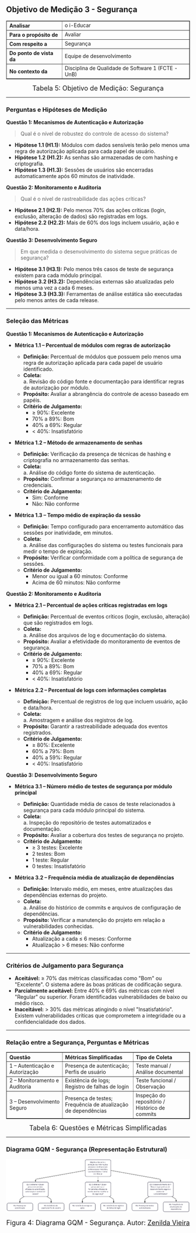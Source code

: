 ## Objetivo de Medição 3 - Segurança


<div align="center">
  <table border="1" cellspacing="0" cellpadding="8" style="border-collapse: collapse; text-align: left;">
    <tr>
      <th><b>Analisar</b></th>
      <td>o i-Educar</td>
    </tr>
    <tr>
      <th><b>Para o propósito de</b></th>
      <td>Avaliar</td>
    </tr>
    <tr>
      <th><b>Com respeito a</b></th>
      <td>Segurança</td>
    </tr>
    <tr>
      <th><b>Do ponto de vista da</b></th>
      <td>Equipe de desenvolvimento</td>
    </tr>
    <tr>
      <th><b>No contexto da</b></th>
      <td>Disciplina de Qualidade de Software 1 (FCTE - UnB)</td>
    </tr>
  </table>

  <div style="margin-top: 8px; text-align: center;">
    <font size="4"><figcaption>Tabela 5: Objetivo de Medição: Segurança</figcaption></font>
  </div>
</div>


---

### Perguntas e Hipóteses de Medição

**Questão 1: Mecanismos de Autenticação e Autorização**

>  Qual é o nível de robustez do controle de acesso do sistema?

* **Hipótese 1.1 (H1.1):** Módulos com dados sensíveis terão pelo menos uma regra de autorização aplicada para cada papel de usuário.
* **Hipótese 1.2 (H1.2):** As senhas são armazenadas de com hashing e criptografia.  
* **Hipótese 1.3 (H1.3):** Sessões de usuários são encerradas automaticamente após 60 minutos de inatividade.


**Questão 2: Monitoramento e Auditoria**

> Qual é o nível de rastreabilidade das ações críticas?

* **Hipótese 2.1 (H2.1):** Pelo menos 70% das ações críticas (login, exclusão, alteração de dados) são registradas em logs.
* **Hipótese 2.2 (H2.2):** Mais de 60% dos logs incluem usuário, ação e data/hora. 



**Questão 3: Desenvolvimento Seguro**

> Em que medida o desenvolvimento do sistema segue práticas de segurança?

* **Hipótese 3.1 (H3.1):** Pelo menos três casos de teste de segurança existem para cada módulo principal.
* **Hipótese 3.2 (H3.2):** Dependências externas são atualizadas pelo menos uma vez a cada 6 meses.
* **Hipótese 3.3 (H3.3):** Ferramentas de análise estática são executadas pelo menos antes de cada release.

---

### Seleção das Métricas

**Questão 1: Mecanismos de Autenticação e Autorização**

* **Métrica 1.1 – Percentual de módulos com regras de autorização**  
    * **Definição:** Percentual de módulos que possuem pelo menos uma regra de autorização aplicada para cada papel de usuário identificado.  
    * **Coleta:**  
        a. Revisão do código fonte e documentação para identificar regras de autorização por módulo.  
    * **Propósito:** Avaliar a abrangência do controle de acesso baseado em papéis.  
    * **Critério de Julgamento:**  
      - ≥ 90%: Excelente  
      - 70% a 89%: Bom  
      - 40% a 69%: Regular  
      - < 40%: Insatisfatório

* **Métrica 1.2 – Método de armazenamento de senhas**  
    * **Definição:** Verificação da presença de técnicas de hashing e criptografia no armazenamento das senhas.  
    * **Coleta:**  
        a. Análise do código fonte do sistema de autenticação.  
    * **Propósito:** Confirmar a segurança no armazenamento de credenciais.  
    * **Critério de Julgamento:**  
      - Sim: Conforme  
      - Não: Não conforme

* **Métrica 1.3 – Tempo médio de expiração da sessão**  
    * **Definição:** Tempo configurado para encerramento automático das sessões por inatividade, em minutos.  
    * **Coleta:**  
        a. Análise das configurações do sistema ou testes funcionais para medir o tempo de expiração.  
    * **Propósito:** Verificar conformidade com a política de segurança de sessões.  
    * **Critério de Julgamento:**  
      - Menor ou igual a 60 minutos: Conforme  
      - Acima de 60 minutos: Não conforme  


**Questão 2: Monitoramento e Auditoria**

* **Métrica 2.1 – Percentual de ações críticas registradas em logs**  
    * **Definição:** Percentual de eventos críticos (login, exclusão, alteração) que são registrados em logs.  
    * **Coleta:**  
        a. Análise dos arquivos de log e documentação do sistema.  
    * **Propósito:** Avaliar a efetividade do monitoramento de eventos de segurança.  
    * **Critério de Julgamento:**  
      - ≥ 90%: Excelente  
      - 70% a 89%: Bom  
      - 40% a 69%: Regular  
      - < 40%: Insatisfatório

* **Métrica 2.2 – Percentual de logs com informações completas**  
    * **Definição:** Percentual de registros de log que incluem usuário, ação e data/hora.  
    * **Coleta:**  
        a. Amostragem e análise dos registros de log.  
    * **Propósito:** Garantir a rastreabilidade adequada dos eventos registrados.  
    * **Critério de Julgamento:**  
      - ≥ 80%: Excelente  
      - 60% a 79%: Bom  
      - 40% a 59%: Regular  
      - < 40%: Insatisfatório  


**Questão 3: Desenvolvimento Seguro**

* **Métrica 3.1 – Número médio de testes de segurança por módulo principal**  
    * **Definição:** Quantidade média de casos de teste relacionados à segurança para cada módulo principal do sistema.  
    * **Coleta:**  
        a. Inspeção do repositório de testes automatizados e documentação.  
    * **Propósito:** Avaliar a cobertura dos testes de segurança no projeto.  
    * **Critério de Julgamento:**  
      - ≥ 3 testes: Excelente  
      - 2 testes: Bom  
      - 1 teste: Regular  
      - 0 testes: Insatisfatório

* **Métrica 3.2 – Frequência média de atualização de dependências**  
    * **Definição:** Intervalo médio, em meses, entre atualizações das dependências externas do projeto.  
    * **Coleta:**  
        a. Análise do histórico de commits e arquivos de configuração de dependências.  
    * **Propósito:** Verificar a manutenção do projeto em relação a vulnerabilidades conhecidas.  
    * **Critério de Julgamento:**  
      - Atualização a cada ≤ 6 meses: Conforme  
      - Atualização > 6 meses: Não conforme  

---

### Critérios de Julgamento para Segurança

* **Aceitável:** ≥ 70% das métricas classificadas como "Bom" ou "Excelente". O sistema adere às boas práticas de codificação segura.
* **Parcialmente aceitável:** Entre 40% e 69% das métricas com nível "Regular" ou superior. Foram identificadas vulnerabilidades de baixo ou médio risco.
* **Inaceitável:** > 30% das métricas atingindo o nível "Insatisfatório". Existem vulnerabilidades críticas que comprometem a integridade ou a confidencialidade dos dados.

---

### Relação entre a Segurança, Perguntas e Métricas


<div align="center">
  <table border="1" cellspacing="0" cellpadding="8" style="border-collapse: collapse; text-align: left;">
    <tr>
      <th><b>Questão</b></th>
      <th><b>Métricas Simplificadas</b></th>
      <th><b>Tipo de Coleta</b></th>
    </tr>
    <tr>
      <td>1 – Autenticação e Autorização</td>
      <td>Presença de autenticação; Perfis de usuário</td>
      <td>Teste manual / Análise documental</td>
    </tr>
    <tr>
      <td>2 – Monitoramento e Auditoria</td>
      <td>Existência de logs; Registro de falhas de login</td>
      <td>Teste funcional / Observação</td>
    </tr>
    <tr>
      <td>3 – Desenvolvimento Seguro</td>
      <td>Presença de testes; Frequência de atualização de dependências</td>
      <td>Inspeção do repositório / Histórico de commits</td>
    </tr>
  </table>

  <div style="margin-top: 8px; text-align: center;">
    <font size="4"><figcaption>Tabela 6: Questões e Métricas Simplificadas</figcaption></font>
  </div>
</div>

---

### Diagrama GQM - Segurança (Representação Estrutural)

![Diagrama GQM - Segurança](../assets/diagrama_seguranca.png)

<div style="margin-top: 8px; text-align: center;">
  <font size="4"><figcaption>Figura 4: Diagrama GQM - Segurança. Autor: <a href="http://github.com/ZenildaVieira">Zenilda Vieira</figcaption></font>
</div>
